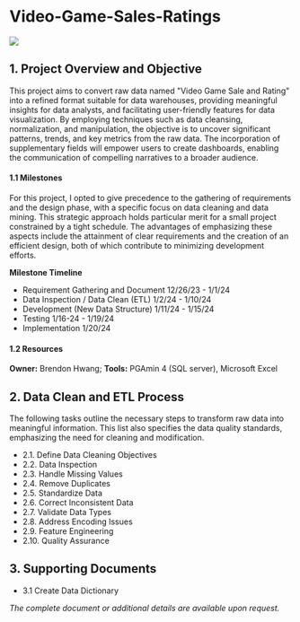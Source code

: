 
# Video-Game-Sales-Ratings
<img align="center" src=https://www.petra.com/wp-content/uploads/2021/10/Video-game-sales-P_1130x430.jpg>


## 1. Project Overview and Objective
This project aims to convert raw data named "Video Game Sale and Rating" into a refined format suitable for data warehouses, providing meaningful insights for data analysts, and facilitating user-friendly features for data visualization. By employing techniques such as data cleansing, normalization, and manipulation, the objective is to uncover significant patterns, trends, and key metrics from the raw data. The incorporation of supplementary fields will empower users to create dashboards, enabling the communication of compelling narratives to a broader audience.

#### 1.1 Milestones
For this project, I opted to give precedence to the gathering of requirements and the design phase, with a specific focus on data cleaning and data mining. This strategic approach holds particular merit for a small project constrained by a tight schedule. The advantages of emphasizing these aspects include the attainment of clear requirements and the creation of an efficient design, both of which contribute to minimizing development efforts.

**Milestone	Timeline**

* Requirement Gathering and Document	 12/26/23 - 1/1/24
* Data Inspection / Data Clean (ETL)	 1/2/24 - 1/10/24
* Development (New Data Structure)	   1/11/24 - 1/15/24
* Testing	                             1/16-24 - 1/19/24
* Implementation	                     1/20/24

####  1.2 Resources
**Owner:** Brendon Hwang; 
**Tools:** PGAmin 4 (SQL server), Microsoft Excel

## 2. Data Clean and ETL Process
The following tasks outline the necessary steps to transform raw data into meaningful information. This list also specifies the data quality standards, emphasizing the need for cleaning and modification.
* 2.1. Define Data Cleaning Objectives
* 2.2. Data Inspection
* 2.3. Handle Missing Values
* 2.4. Remove Duplicates
* 2.5. Standardize Data
* 2.6. Correct Inconsistent Data
* 2.7. Validate Data Types
* 2.8. Address Encoding Issues
* 2.9. Feature Engineering
* 2.10. Quality Assurance

## 3. Supporting Documents
* 3.1 Create Data Dictionary


*The complete document or additional details are available upon request.*
